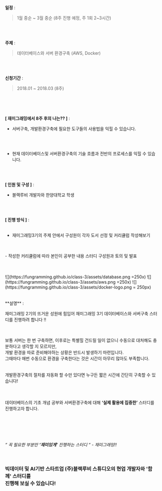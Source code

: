 **일정** : 

>1월 중순 ~ 3월 중순 (8주 진행 예정, 주 1회 2~3시간)

<br>
<br>

**주제** : 

>데이터베이스와 서버 환경구축 (AWS, Docker)

<br>
<br>

**신청기간** : 

>2018.01 ~ 2018.03 (8주)

<br>
<br>
<br>

**[ 재미그래밍에서 8주 후의 나는?? ]** :
<br>

- 서버구축, 개발환경구축에 필요한 도구들의 사용법을 익힐 수 있습니다.
<br>
<br>

- 현재 데이터베이스및 서버환경구축의 기술 흐름과 전반의 프로세스를 익힐 수 있습니다.
<br>
<br>


**[ 인원 및 구성 ]** :
<br>

- 블랙루비 개발자와 한양대학교 학생

<br>
<br>


**[ 진행 방식 ]** :   
<br>

- 재미그래밍3기의 주제 안에서 구성원이 각자 도서 선정 및 커리큘럼 작성해보기
<br>
<br>
- 작성한 커리큘럼에 따라 본인이 공부한 내용 스터디 구성원과 토의 및 발표
<br>

<br>
<br>
<br>
![](https://fungramming.github.io/class-3/assets/database.png =250x)
![](https://fungramming.github.io/class-3/assets/aws.png =250x)
![](https://fungramming.github.io/class-3/assets/docker-logo.png = 250px)
<br>
<br>
<br>
**설명** : 
<br>


재미그래밍 2기의 뜨거운 성원에 힘입어 재미그래밍 3기 데이터베이스와 서버구축 스터디를 진행하려 합니다 !! 
<br>
<br>
<br>

보통 서버는 한 번 구축하면, 이후로는 특별힐 건드릴 일이 없으니 수동으로 대처해도 충분하다고 생각할 지 모르지만, <br>
개발 환경을 따로 준비해야하는 상황은 반드시 발생하기 마련입니다. <br>
그때마다 매번 수동으로 환경을 구축한다는 것은 시간이 아무리 많아도 부족합니다.
<br>
<br>
<br>
개발환경구축의 절차를 자동화 할 수만 있다면 누구든 짧은 시간에 간단히 구축할 수 있습니다!<br>
<br>
<br>
<br> 
데이터베이스의 기초 개념 공부와 서버환경구축에 대해 **‘실제 활용에 집중한’** 스터디를 진행하고자 합니다.
<br>
<br>
<br>
<br>
<br>
<br>

*“ 꼭 필요한 부분만 **‘재미있게'** 진행하는 스터디 “ - 재미그래밍!!* 
<br>
<br>
<br>
### 빅데이터 및 AI기반 스타트업 (주)**블랙루비 스튜디오**의 현업 개발자와 **'함께'** 스터디를<br> 진행해 보실 수 있습니다!
<br>
<br>
